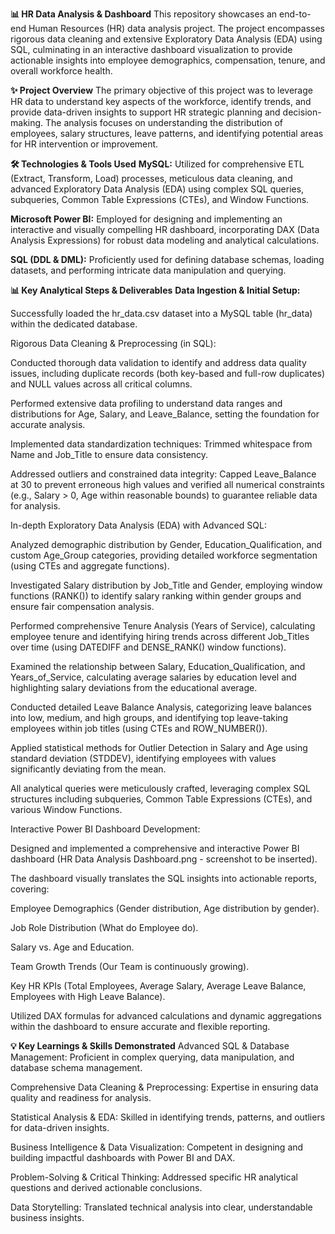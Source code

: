 **📊 HR Data Analysis & Dashboard**
This repository showcases an end-to-end Human Resources (HR) data analysis project. The project encompasses rigorous data cleaning and extensive Exploratory Data Analysis (EDA) using SQL, culminating in an interactive dashboard visualization to provide actionable insights into employee demographics, compensation, tenure, and overall workforce health.

**✨ Project Overview**
The primary objective of this project was to leverage HR data to understand key aspects of the workforce, identify trends, and provide data-driven insights to support HR strategic planning and decision-making. The analysis focuses on understanding the distribution of employees, salary structures, leave patterns, and identifying potential areas for HR intervention or improvement.

**🛠️ Technologies & Tools Used**
**MySQL:**
Utilized for comprehensive ETL (Extract, Transform, Load) processes, meticulous data cleaning, and advanced Exploratory Data Analysis (EDA) using complex SQL queries, subqueries, Common Table Expressions (CTEs), and Window Functions.

**Microsoft Power BI:**
Employed for designing and implementing an interactive and visually compelling HR dashboard, incorporating DAX (Data Analysis Expressions) for robust data modeling and analytical calculations.

**SQL (DDL & DML):**
Proficiently used for defining database schemas, loading datasets, and performing intricate data manipulation and querying.

**📊 Key Analytical Steps & Deliverables**
**Data Ingestion & Initial Setup:**

Successfully loaded the hr_data.csv dataset into a MySQL table (hr_data) within the dedicated database.

Rigorous Data Cleaning & Preprocessing (in SQL):

Conducted thorough data validation to identify and address data quality issues, including duplicate records (both key-based and full-row duplicates) and NULL values across all critical columns.

Performed extensive data profiling to understand data ranges and distributions for Age, Salary, and Leave_Balance, setting the foundation for accurate analysis.

Implemented data standardization techniques: Trimmed whitespace from Name and Job_Title to ensure data consistency.

Addressed outliers and constrained data integrity: Capped Leave_Balance at 30 to prevent erroneous high values and verified all numerical constraints (e.g., Salary > 0, Age within reasonable bounds) to guarantee reliable data for analysis.

In-depth Exploratory Data Analysis (EDA) with Advanced SQL:

Analyzed demographic distribution by Gender, Education_Qualification, and custom Age_Group categories, providing detailed workforce segmentation (using CTEs and aggregate functions).

Investigated Salary distribution by Job_Title and Gender, employing window functions (RANK()) to identify salary ranking within gender groups and ensure fair compensation analysis.

Performed comprehensive Tenure Analysis (Years of Service), calculating employee tenure and identifying hiring trends across different Job_Titles over time (using DATEDIFF and DENSE_RANK() window functions).

Examined the relationship between Salary, Education_Qualification, and Years_of_Service, calculating average salaries by education level and highlighting salary deviations from the educational average.

Conducted detailed Leave Balance Analysis, categorizing leave balances into low, medium, and high groups, and identifying top leave-taking employees within job titles (using CTEs and ROW_NUMBER()).

Applied statistical methods for Outlier Detection in Salary and Age using standard deviation (STDDEV), identifying employees with values significantly deviating from the mean.

All analytical queries were meticulously crafted, leveraging complex SQL structures including subqueries, Common Table Expressions (CTEs), and various Window Functions.

Interactive Power BI Dashboard Development:

Designed and implemented a comprehensive and interactive Power BI dashboard (HR Data Analysis Dashboard.png - screenshot to be inserted).

The dashboard visually translates the SQL insights into actionable reports, covering:

Employee Demographics (Gender distribution, Age distribution by gender).

Job Role Distribution (What do Employee do).

Salary vs. Age and Education.

Team Growth Trends (Our Team is continuously growing).

Key HR KPIs (Total Employees, Average Salary, Average Leave Balance, Employees with High Leave Balance).

Utilized DAX formulas for advanced calculations and dynamic aggregations within the dashboard to ensure accurate and flexible reporting.




**💡 Key Learnings & Skills Demonstrated**
Advanced SQL & Database Management: Proficient in complex querying, data manipulation, and database schema management.

Comprehensive Data Cleaning & Preprocessing: Expertise in ensuring data quality and readiness for analysis.

Statistical Analysis & EDA: Skilled in identifying trends, patterns, and outliers for data-driven insights.

Business Intelligence & Data Visualization: Competent in designing and building impactful dashboards with Power BI and DAX.

Problem-Solving & Critical Thinking: Addressed specific HR analytical questions and derived actionable conclusions.

Data Storytelling: Translated technical analysis into clear, understandable business insights.
